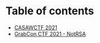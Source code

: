 # Table of contents

* [CASAWCTF 2021](README.md)
* [GrabCon CTF 2021 - NotRSA](grabcon-ctf-2021-notrsa.md)





